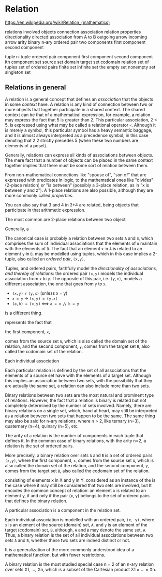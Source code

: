 # Relation

https://en.wikipedia.org/wiki/Relation_(mathematics)

relations
  involved objects
  connection
  association
  relation
  properties
directionality
  directed association
  from A to B
  outgoing arrow
  incoming arrow
arity
  binary
  n-ary
ordered pair
  two components
  first component
  second component

tuple
  n-tuple
  ordered pair
  component
  first component
  second component
  ith component
set
  source set
  domain
  target set
  codomain
  relation
  set of tuples
  set of ordered pairs
  finite set
  infinite set
  the empty set
  nonempty set
  singleton set


## Relations in general

A relation is a general concept that defines an *association* that the objects in some *context* have. A relation is any kind of connection between two or more objects that together participate in a shared context. The shared context can be that of a mathematical expression, for example, a relation may express the fact that 5 is greater than 2. This particular association, 2 < 5, is expressed using what may be called a relational operator `<`. Although it is merely a symbol, this particular symbol has a heavy semantic baggage, and it is almost always interpreted as a precedence symbol, in this case denoting that 2 2 strictly precedes 5 (when these two numbers are elements of a poset).

Generally, relations can express all kinds of associations between objects. The mere fact that a number of objects can be placed in the same context together implies that there must be some sort of relation between them.




From non-mathematical connections like "spouse of", "son of" that are expressed with predicates in logic, to the mathematical ones like "divides" (2-place relation) or "is between" (possibly a 3-place relation, as in "x is between y and z"). A 1-place relations are also possible, although they are more commonly called *properties*.

You can also say that 3 and 4 in 3+4 are related, being objects that participate in that arithmetic expression.



The most common are 2-place relations between two object

Generally, a 



The canonical case is probably a relation between two sets `A` and `B`, which comprises the sum of individual associations that the elements of `A` maintain with the elements of `B`. The fact that an element `x` in `A` is related to an element `y` in `B`, may be modelled using tuples, which in this case implies a 2-tuple, also called an *ordered pair*, `(x,y)`.

Tuples, and ordered pairs, faithfully model the *directionality of associations, and thereby of relations*: the ordered pair `(x,y)` models the individual association from `x` to `y`. The opposite of this pair, i.e. `(y,x)`, models a different association, the one that goes from `y` to `x`.

* `(x,y)` ≠ `(y,x)` (unless x = y)
* `x = y` -> `(x,y) = (y,x)`
* `(a,b) = (x,y)` ⟺ `a = x ⋀ b = y`




is a different thing.


represents the fact that 

the first component, `x`, 

comes from the source set `A`, which is also called the domain set of the relation, and the second component, `y`, comes from the target set `B`, also called the codomain set of the relation.



Each individual association



Each particular relation is defined by the set of all associations that the elements of a source set have with the elements of a target set. Although this implies an association between two sets, with the possibility that they are actually the same set, a relation can also include more than two sets.

Binary relations between two sets are the most natural and prominent type of relations. However, the fact that a relation is binary is related but not completely determined by the number of sets involved. Namely, there are binary relations on a single set, which, hand at heart, may still be interpreted as a relation between two sets that happen to be the same. The same thing may also be said for n-ary relations, where n > 2, like ternary (n=3), quaternary (n=4), quinary (n=5), etc.

The arity of a relation is the number of components in each tuple that defines it. In the common case of binary relations, with the arity n=2, a relation is the set of ordered pairs.

More precisely, a binary relation over sets `A` and `B` is a set of ordered pairs `(x,y)`, where the first component, `x`, comes from the source set `A`, which is also called the domain set of the relation, and the second component, `y`, comes from the target set `B`, also called the codomain set of the relation.

consisting of elements x in X and y in Y.
considered as an instance of the 
is the case where it may still be considered that two sets are involved, but 
It encodes the common concept of relation: an element x is related to an element y, if and only if the pair (x, y) belongs to the set of ordered pairs that defines the binary relation.

A particular association is a component in the relation set.

Each individual association is modelled with an ordered pair, `(x, y)`, where `x` is an element of the source (domain) set, `A`, and `y` is an element of the target (codomain) set, `B`, although, `A` and `B` may denote the same set, `A`. Thus, a binary relation is the set of all individual associations between two sets `A` and `B`, whether these two sets are indeed distinct or not.






It is a generalization of the more commonly understood idea of a mathematical function, but with fewer restrictions.



A binary relation is the most studied special case n = 2 of an n-ary relation over sets X1, ..., Xn, which is a subset of the Cartesian product X1 × ... × Xn.
